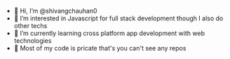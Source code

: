 - 👋 Hi, I’m @shivangchauhan0
- 👀 I’m interested in Javascript for full stack development though I also do other techs
- 🌱 I’m currently learning cross platform app development with web technologies
- 💞️ Most of my code is pricate that's you can't see any repos

<!---
shivangchauhan0/shivangchauhan0 is a ✨ special ✨ repository because its `README.md` (this file) appears on your GitHub profile.
You can click the Preview link to take a look at your changes.
--->
